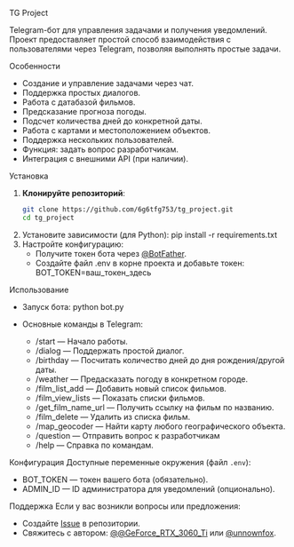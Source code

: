 TG Project

Telegram-бот для управления задачами и получения уведомлений. Проект предоставляет простой способ взаимодействия с пользователями через Telegram, позволяя выполнять простые задачи.

Особенности
- Создание и управление задачами через чат.
- Поддержка простых диалогов.
- Работа с датабазой фильмов.
- Предсказание прогноза погоды.
- Подсчет количества дней до конкретной даты.
- Работа с картами и местоположением объектов. 
- Поддержка нескольких пользователей.
- Функция: задать вопрос разработчикам.
- Интеграция с внешними API (при наличии).


Установка
1. **Клонируйте репозиторий**:
   ```bash
   git clone https://github.com/6g6tfg753/tg_project.git
   cd tg_project
2. Установите зависимости (для Python):
   pip install -r requirements.txt
3. Настройте конфигурацию:
   - Получите токен бота через [@BotFather](https://t.me/BotFather).
   - Создайте файл .env в корне проекта и добавьте токен:
     BOT_TOKEN=ваш_токен_здесь

Использование
- Запуск бота:
  python bot.py
  
- Основные команды в Telegram:
  - /start — Начало работы.
  - /dialog — Поддержать простой диалог.
  - /birthday — Посчитать количество дней до дня рождения/другой даты. 
  - /weather — Предасказать погоду в конкретном городе.
  - /film_list_add — Добавить новый список фильмов.
  - /film_view_lists — Показать списки фильмов.
  - /get_film_name_url — Получить ссылку на фильм по названию.
  - /film_delete — Удалить из списка фильм.
  - /map_geocoder — Найти карту любого географического объекта.
  - /question — Отправить вопрос к разработчикам
  - /help — Справка по командам.

Конфигурация
Доступные переменные окружения (файл `.env`):
- BOT_TOKEN — токен вашего бота (обязательно).
- ADMIN_ID — ID администратора для уведомлений (опционально).

Поддержка
Если у вас возникли вопросы или предложения:
- Создайте [Issue](https://github.com/6g6tfg753/tg_project/issues) в репозитории.
- Свяжитесь с автором: [@@GeForce_RTX_3060_Ti](https://t.me/@GeForce_RTX_3060_Ti) или [@unnownfox](https://t.me/unnownfox).
